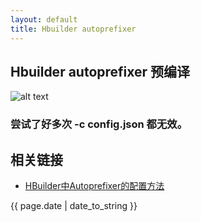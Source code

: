 ```yaml
---
layout: default
title: Hbuilder autoprefixer
---
```

 

## Hbuilder autoprefixer 预编译

![alt text](/image/Hbuilder_autoprefixer.png)

### 尝试了好多次 -c config.json 都无效。

## 相关链接
- [HBuilder中Autoprefixer的配置方法](http://ask.dcloud.net.cn/article/691)

<p>{{ page.date | date_to_string }}</p>